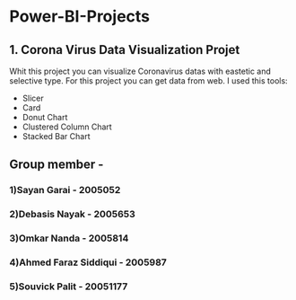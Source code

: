 # Power-BI-Projects

## 1. Corona Virus Data Visualization Projet

Whit this project you can visualize Coronavirus datas with eastetic and selective type. For this project you can get data from web. I used this tools:

- Slicer
- Card
- Donut Chart
- Clustered Column Chart
- Stacked Bar Chart

## Group member - 

### 1)Sayan Garai - 2005052
### 2)Debasis Nayak - 2005653
### 3)Omkar Nanda - 2005814
### 4)Ahmed Faraz Siddiqui - 2005987
### 5)Souvick Palit - 20051177

